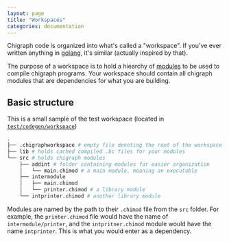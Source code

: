 ```yaml
---
layout: page
title: "Workspaces"
categories: documentation
---
```


Chigraph code is organized into what's called a "workspace". If you've ever written anything in [golang](https://golang.org/), it's similar (actually inspired by that). 

The purpose of a workspace is to hold a hiearchy of [modules](/documentation/modules) to be used to compile chigraph programs. Your workspace should contain all chigraph modules that are dependencies for what you are building. 

## Basic structure

This is a small sample of the test workspace (located in [`test/codegen/workspace`](https://github.com/chigraph/chigraph/tree/master/test/codegen/workspace))
```bash
.
├── .chigraphworkspace # empty file denoting the root of the workspace
├── lib # holds cached compiled .bc files for your modules
└── src # holds chigraph modules
    ├── addint # folder containing modules for easier organization
    │   └── main.chimod # a main module, meaning an executable
    ├── intermodule
    │   ├── main.chimod
    │   └── printer.chimod # a library module
    └── intprinter.chimod # another library module
```

Modules are named by the path to their `.chimod` file from the `src` folder. For example, the `printer.chimod` file would have the name of `intermodule/printer`, and the `intpritner.chimod` module would have the name `intprinter`. This is what you would enter as a dependency. 


